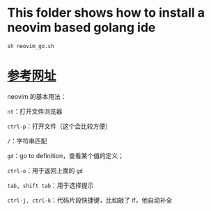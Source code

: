 # This folder shows how to install a neovim based golang ide

```
sh neovim_go.sh
```

# [参考网址](https://github.com/plentiform/go-ide)

neovim 的基本用法：

`nt`：打开文件浏览器

`ctrl-p`：打开文件（这个会比较方便）

`/`：字符串匹配

`gd`：go to definition，查看某个值的定义；

`ctrl-o`：用于返回上面的 `gd`

`tab, shift tab`：用于选择提示

`ctrl-j, ctrl-k`：代码片段快捷键，比如敲了 if，他自动补全

